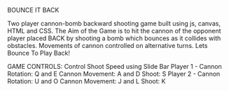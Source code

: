 BOUNCE IT BACK

Two player cannon-bomb backward shooting game built using js, canvas, HTML and CSS. The Aim of the Game is to hit the cannon of the opponent player placed BACK by shooting a bomb which bounces as it collides with obstacles. Movements of cannon controlled on alternative turns. Lets Bounce To Play Back!

GAME CONTROLS:
Control Shoot Speed using Slide Bar
Player 1 -
Cannon Rotation: Q and E
Cannon Movement: A and D
Shoot: S
Player 2 -
Cannon Rotation: U and O
Cannon Movement: J and L
Shoot: K